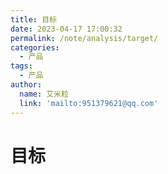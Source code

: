 ```yaml
---
title: 目标
date: 2023-04-17 17:00:32
permalink: /note/analysis/target/
categories:
  - 产品
tags:
  - 产品
author: 
  name: 艾米粒
  link: 'mailto:951379621@qq.com'
---
```

# 目标
